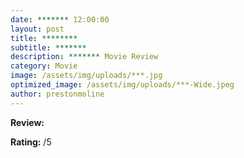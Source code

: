 ```yaml
---
date: ******* 12:00:00
layout: post
title: ********
subtitle: *******
description: ******* Movie Review
category: Movie
image: /assets/img/uploads/***.jpg
optimized_image: /assets/img/uploads/***-Wide.jpeg
author: prestonmoline
---
```


**Review:**



**Rating:**
/5 


